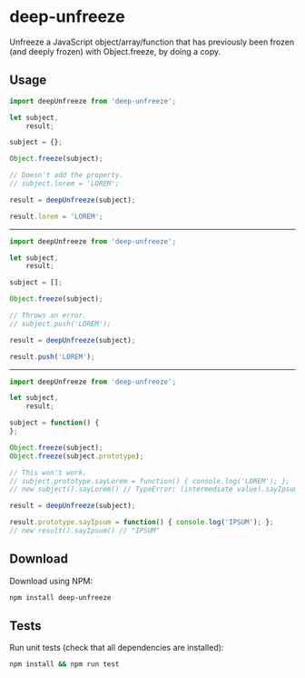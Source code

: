 # deep-unfreeze
Unfreeze a JavaScript object/array/function that has previously been frozen (and deeply frozen) with Object.freeze, by doing a copy.

## Usage

```js
import deepUnfreeze from 'deep-unfreeze';

let subject,
    result;

subject = {};

Object.freeze(subject);

// Doesn't add the property.
// subject.lorem = 'LOREM';

result = deepUnfreeze(subject);

result.lorem = 'LOREM';
```

---

```js
import deepUnfreeze from 'deep-unfreeze';

let subject,
    result;

subject = [];

Object.freeze(subject);

// Throws an error.
// subject.push('LOREM');

result = deepUnfreeze(subject);

result.push('LOREM');
```

---

```js
import deepUnfreeze from 'deep-unfreeze';

let subject,
    result;

subject = function() {
};

Object.freeze(subject);
Object.freeze(subject.prototype);

// This won't work.
// subject.prototype.sayLorem = function() { console.log('LOREM'); };
// new subject().sayLorem() // TypeError: (intermediate value).sayIpsum is not a function

result = deepUnfreeze(subject);

result.prototype.sayIpsum = function() { console.log('IPSUM'); };
// new result().sayIpsum() // "IPSUM"
```

## Download

Download using NPM:

```sh
npm install deep-unfreeze
```

## Tests

Run unit tests (check that all dependencies are installed):

```sh
npm install && npm run test
```
